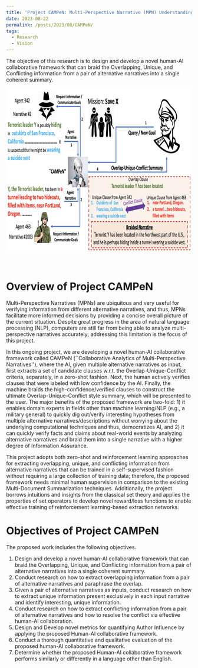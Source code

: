 ```yaml
---
title: 'Project CAMPeN: Multi-Perspective Narrative (MPN) Understanding / Braiding'
date: 2023-08-22
permalink: /posts/2023/08/CAMPeN/
tags:
  - Research
  - Vision
---
```


The objective of this research is to design and develop a novel human-AI collaborative framework that can braid the Overlapping, Unique, and Conflicting information from a pair of alternative narratives into a single coherent summary.

<center>
  <div style='display: flex; justify-content: center;'><img src='/images/CAMPeN.png' alt='Image not Loading' style='height:450px;' align='middle'></div><br>
</center>
<br>


Overview of Project CAMPeN
======
Multi-Perspective Narratives (MPNs) are ubiquitous and very useful for verifying information from different alternative narratives, and thus, MPNs facilitate more informed decisions by providing a concise overall picture of the current situation. Despite great progress in the area of natural language processing (NLP), computers are still far from being able to analyze multi-perspective narratives accurately; addressing this limitation is the focus of this project.

In this ongoing project, we are developing a novel human-AI collaborative framework called CAMPeN (``Collaborative Analytics of Multi-Perspective Narratives''), where the AI, given multiple alternative narratives as input, first extracts a set of candidate clauses w.r.t. the Overlap-Unique-Conflict criteria, separately, in a zero-shot fashion. Next, the human actively verifies clauses that were labeled with low confidence by the AI. Finally, the machine braids the high-confidence/verified clauses to construct the ultimate Overlap-Unique-Conflict style summary, which will be presented to the user. The major benefits of the proposed framework are two-fold: 1) it enables domain experts in fields other than machine learning/NLP (e.g., a military general) to quickly dig out/verify interesting hypotheses from multiple alternative narratives/descriptions without worrying about the underlying computational techniques and thus, democratizes AI, and 2) it can quickly verify facts and claims about real-world events by analyzing alternative narratives and braid them into a single narrative with a higher degree of Information Assurance.

This project adopts both zero-shot and reinforcement learning approaches for extracting overlapping, unique, and conflicting information from alternative narratives that can be trained in a self-supervised fashion without requiring a large collection of training data; therefore, the proposed framework needs minimal human supervision in comparison to the existing Multi-Document Summarization techniques. Additionally, the project borrows intuitions and insights from the classical set theory and applies the properties of set operators to develop novel reward/loss functions to enable effective training of reinforcement learning-based extraction networks.



Objectives of Project CAMPeN
======
The proposed work includes the following objectives.

<ol>

<li>Design and develop a novel human-AI collaborative framework that can braid the Overlapping, Unique, and Conflicting information from a pair of alternative narratives into a single coherent summary.</li>
    
<li>Conduct research on how to extract overlapping information from a pair of alternative narratives and paraphrase the overlap.</li>
    
<li>Given a pair of alternative narratives as inputs, conduct research on how to extract unique information present exclusively in each input narrative and identify interesting, unique information.</li>
    
<li>Conduct research on how to extract conflicting information from a pair of alternative narratives and how to resolve the conflict via effective human-AI collaboration.</li>

<li>Design and Develop novel metrics for quantifying Author Influence by applying the proposed Human-AI collaborative framework.</li>

<li>Conduct a thorough quantitative and qualitative evaluation of the proposed human-AI collaborative framework.</li>

<li>Determine whether the proposed Human-AI collaborative framework performs similarly or differently in a language other than English.</li>

 </ol>
 
 